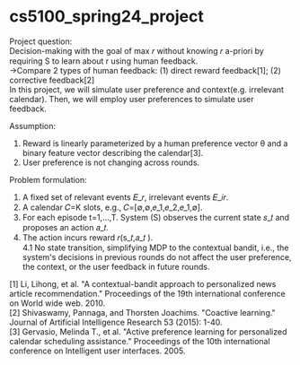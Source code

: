 # cs5100_spring24_project
Project question:<br>
Decision-making with the goal of max 𝑟 without knowing 𝑟 a-priori by requiring S to learn about r using human feedback.<br>
->Compare 2 types of human feedback: (1) direct reward feedback[1]; (2) corrective feedback[2]<br>
In this project, we will simulate user preference and context(e.g. irrelevant calendar). Then, we will employ user preferences to simulate user feedback.<br>

Assumption: <br>
1. Reward is linearly parameterized by a human preference vector θ and a binary feature vector describing the calendar[3].<br>
2. User preference is not changing across rounds.

Problem formulation:<br>
1. A fixed set of relevant events 𝐸_𝑟, irrelevant events 𝐸_𝑖𝑟.<br>
2. A calendar 𝐶=K slots, e.g., 𝐶=[∅,∅,𝑒_1,𝑒_2,𝑒_1,∅].<br>
3. For each episode t=1,…,T. System (S) observes the current state 𝑠_𝑡 and proposes an action 𝑎_𝑡.<br>
4. The action incurs reward 𝑟(s_𝑡,𝑎_𝑡 ).<br>
  4.1 No state transition, simplifying MDP to the contextual bandit, i.e., the system's decisions in previous rounds do not affect the user preference, the context, or the user feedback in future rounds.<br>

[1] Li, Lihong, et al. "A contextual-bandit approach to personalized news article recommendation." Proceedings of the 19th international conference on World wide web. 2010.<br>
[2] Shivaswamy, Pannaga, and Thorsten Joachims. "Coactive learning." Journal of Artificial Intelligence Research 53 (2015): 1-40.<br>
[3] Gervasio, Melinda T., et al. "Active preference learning for personalized calendar scheduling assistance." Proceedings of the 10th international conference on Intelligent user interfaces. 2005.<br>
